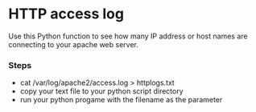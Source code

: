# HTTP access log 
Use this Python function to see how many IP address or host names are connecting to your apache web server. 
###  Steps
- cat /var/log/apache2/access.log > httplogs.txt
- copy your text file to your python script directory
- run your python progame with the filename as the parameter
